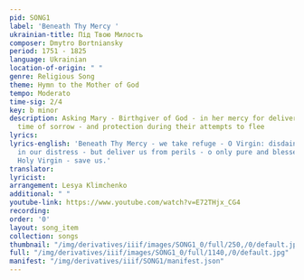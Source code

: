 ```yaml
---
pid: SONG1
label: 'Beneath Thy Mercy '
ukrainian-title: Під Твою Милость
composer: Dmytro Bortniansky
period: 1751 - 1825
language: Ukrainian
location-of-origin: " "
genre: Religious Song
theme: Hymn to the Mother of God
tempo: Moderato
time-sig: 2/4
key: b minor
description: Asking Mary - Birthgiver of God - in her mercy for deliverance from their
  time of sorrow - and protection during their attempts to flee
lyrics:
lyrics-english: 'Beneath Thy Mercy - we take refuge - O Virgin: disdain not our supplications
  in our distress - but deliver us from perils - o only pure and blessed one. Most
  Holy Virgin - save us.'
translator:
lyricist:
arrangement: Lesya Klimchenko
additional: " "
youtube-link: https://www.youtube.com/watch?v=E72THjx_CG4
recording:
order: '0'
layout: song_item
collection: songs
thumbnail: "/img/derivatives/iiif/images/SONG1_0/full/250,/0/default.jpg"
full: "/img/derivatives/iiif/images/SONG1_0/full/1140,/0/default.jpg"
manifest: "/img/derivatives/iiif/SONG1/manifest.json"
---
```

